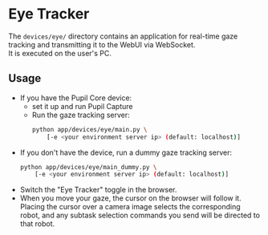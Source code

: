 # Eye Tracker

The `devices/eye/` directory contains an application for real-time gaze tracking and transmitting it to the WebUI via WebSocket.  
It is executed on the user's PC.

## Usage
- If you have the Pupil Core device:
    - set it up and run Pupil Capture
    - Run the gaze tracking server:
        ```bash
        python app/devices/eye/main.py \
            [-e <your environment server ip> (default: localhost)]
        ```
- If you don't have the device, run a dummy gaze tracking server:
    ```bash
    python app/devices/eye/main_dummy.py \
        [-e <your environment server ip> (default: localhost)]
    ```
- Switch the "Eye Tracker" toggle in the browser.
- When you move your gaze, the cursor on the browser will follow it. Placing the cursor over a camera image selects the corresponding robot, and any subtask selection commands you send will be directed to that robot.

